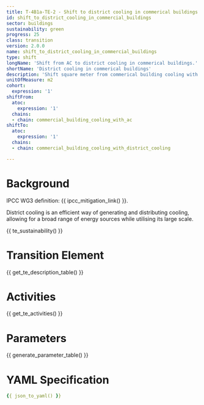 ```yaml
---
title: T-4B1a-TE-2 - Shift to district cooling in commerical buildings
id: shift_to_district_cooling_in_commercial_buildings
sector: buildings
sustainability: green
progress: 25
class: transition
version: 2.0.0
name: shift_to_district_cooling_in_commercial_buildings
type: shift
longName: 'Shift from AC to district cooling in commerical buildings.'
shortName: 'District cooling in commerical buildings'
description: 'Shift square meter from commerical building cooling with AC to commerical building cooling with district cooling in square meter to fulfill the need of comfortable premises'
unitOfMeasure: m2
cohort:
  expression: '1'
shiftFrom:
  atoc:
    expression: '1'
  chains:
  - chain: commercial_building_cooling_with_ac
shiftTo:
  atoc:
    expression: '1'
  chains:
  - chain: commercial_building_cooling_with_district_cooling

---
```




# Background

IPCC WG3 definition: {{ ipcc_mitigation_link() }}.

District cooling is an efficient way of generating and distributing cooling, allowing for a broad range of energy sources while utilising its large scale.




{{ te_sustainability() }}

# Transition Element

{{ get_te_description_table() }}




# Activities

{{ get_te_activities() }}


# Parameters

{{ generate_parameter_table() }}


# YAML Specification

```yaml
{{ json_to_yaml() }}
```
